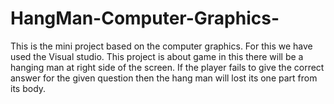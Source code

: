 # HangMan-Computer-Graphics-
This is the mini project based on the computer graphics. For this we have used the Visual studio. This project is about game in this there will be a hanging man at right side of the screen. If the player fails to give the correct answer for the given question then the hang man will lost its one part from its body.
